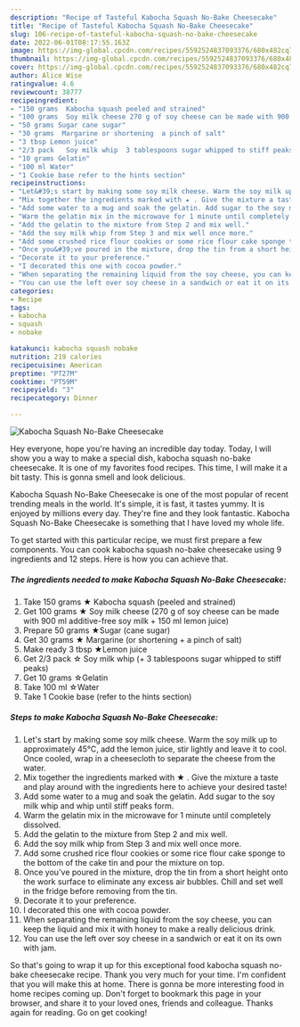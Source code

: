 ```yaml
---
description: "Recipe of Tasteful Kabocha Squash No-Bake Cheesecake"
title: "Recipe of Tasteful Kabocha Squash No-Bake Cheesecake"
slug: 106-recipe-of-tasteful-kabocha-squash-no-bake-cheesecake
date: 2022-06-01T08:17:55.163Z
image: https://img-global.cpcdn.com/recipes/5592524837093376/680x482cq70/kabocha-squash-no-bake-cheesecake-recipe-main-photo.jpg
thumbnail: https://img-global.cpcdn.com/recipes/5592524837093376/680x482cq70/kabocha-squash-no-bake-cheesecake-recipe-main-photo.jpg
cover: https://img-global.cpcdn.com/recipes/5592524837093376/680x482cq70/kabocha-squash-no-bake-cheesecake-recipe-main-photo.jpg
author: Alice Wise
ratingvalue: 4.6
reviewcount: 38777
recipeingredient:
- "150 grams  Kabocha squash peeled and strained"
- "100 grams  Soy milk cheese 270 g of soy cheese can be made with 900 ml additivefree soy milk  150 ml lemon juice"
- "50 grams Sugar cane sugar"
- "30 grams  Margarine or shortening  a pinch of salt"
- "3 tbsp Lemon juice"
- "2/3 pack   Soy milk whip  3 tablespoons sugar whipped to stiff peaks"
- "10 grams Gelatin"
- "100 ml Water"
- "1 Cookie base refer to the hints section"
recipeinstructions:
- "Let&#39;s start by making some soy milk cheese. Warm the soy milk up to approximately 45°C, add the lemon juice, stir lightly and leave it to cool. Once cooled, wrap in a cheesecloth to separate the cheese from the water."
- "Mix together the ingredients marked with ★ . Give the mixture a taste and play around with the ingredients here to achieve your desired taste!"
- "Add some water to a mug and soak the gelatin. Add sugar to the soy milk whip and whip until stiff peaks form."
- "Warm the gelatin mix in the microwave for 1 minute until completely dissolved."
- "Add the gelatin to the mixture from Step 2 and mix well."
- "Add the soy milk whip from Step 3 and mix well once more."
- "Add some crushed rice flour cookies or some rice flour cake sponge to the bottom of the cake tin and pour the mixture on top."
- "Once you&#39;ve poured in the mixture, drop the tin from a short height onto the work surface to eliminate any excess air bubbles. Chill and set well in the fridge before removing from the tin."
- "Decorate it to your preference."
- "I decorated this one with cocoa powder."
- "When separating the remaining liquid from the soy cheese, you can keep the liquid and mix it with honey to make a really delicious drink."
- "You can use the left over soy cheese in a sandwich or eat it on its own with jam."
categories:
- Recipe
tags:
- kabocha
- squash
- nobake

katakunci: kabocha squash nobake 
nutrition: 219 calories
recipecuisine: American
preptime: "PT27M"
cooktime: "PT59M"
recipeyield: "3"
recipecategory: Dinner

---
```



![Kabocha Squash No-Bake Cheesecake](https://img-global.cpcdn.com/recipes/5592524837093376/680x482cq70/kabocha-squash-no-bake-cheesecake-recipe-main-photo.jpg)

Hey everyone, hope you're having an incredible day today. Today, I will show you a way to make a special dish, kabocha squash no-bake cheesecake. It is one of my favorites food recipes. This time, I will make it a bit tasty. This is gonna smell and look delicious.



Kabocha Squash No-Bake Cheesecake is one of the most popular of recent trending meals in the world. It's simple, it is fast, it tastes yummy. It is enjoyed by millions every day. They're fine and they look fantastic. Kabocha Squash No-Bake Cheesecake is something that I have loved my whole life.


To get started with this particular recipe, we must first prepare a few components. You can cook kabocha squash no-bake cheesecake using 9 ingredients and 12 steps. Here is how you can achieve that.

<!--inarticleads1-->

##### The ingredients needed to make Kabocha Squash No-Bake Cheesecake:

1. Take 150 grams ★ Kabocha squash (peeled and strained)
1. Get 100 grams ★ Soy milk cheese (270 g of soy cheese can be made with 900 ml additive-free soy milk + 150 ml lemon juice)
1. Prepare 50 grams ★Sugar (cane sugar)
1. Get 30 grams ★ Margarine (or shortening + a pinch of salt)
1. Make ready 3 tbsp ★Lemon juice
1. Get 2/3 pack  ☆ Soy milk whip (+ 3 tablespoons sugar whipped to stiff peaks)
1. Get 10 grams ☆Gelatin
1. Take 100 ml ☆Water
1. Take 1 Cookie base (refer to the hints section)




<!--inarticleads2-->

##### Steps to make Kabocha Squash No-Bake Cheesecake:

1. Let&#39;s start by making some soy milk cheese. Warm the soy milk up to approximately 45°C, add the lemon juice, stir lightly and leave it to cool. Once cooled, wrap in a cheesecloth to separate the cheese from the water.
1. Mix together the ingredients marked with ★ . Give the mixture a taste and play around with the ingredients here to achieve your desired taste!
1. Add some water to a mug and soak the gelatin. Add sugar to the soy milk whip and whip until stiff peaks form.
1. Warm the gelatin mix in the microwave for 1 minute until completely dissolved.
1. Add the gelatin to the mixture from Step 2 and mix well.
1. Add the soy milk whip from Step 3 and mix well once more.
1. Add some crushed rice flour cookies or some rice flour cake sponge to the bottom of the cake tin and pour the mixture on top.
1. Once you&#39;ve poured in the mixture, drop the tin from a short height onto the work surface to eliminate any excess air bubbles. Chill and set well in the fridge before removing from the tin.
1. Decorate it to your preference.
1. I decorated this one with cocoa powder.
1. When separating the remaining liquid from the soy cheese, you can keep the liquid and mix it with honey to make a really delicious drink.
1. You can use the left over soy cheese in a sandwich or eat it on its own with jam.




So that's going to wrap it up for this exceptional food kabocha squash no-bake cheesecake recipe. Thank you very much for your time. I'm confident that you will make this at home. There is gonna be more interesting food in home recipes coming up. Don't forget to bookmark this page in your browser, and share it to your loved ones, friends and colleague. Thanks again for reading. Go on get cooking!
